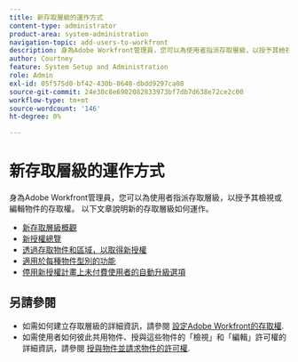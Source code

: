 ```yaml
---
title: 新存取層級的運作方式
content-type: administrator
product-area: system-administration
navigation-topic: add-users-to-workfront
description: 身為Adobe Workfront管理員，您可以為使用者指派存取層級，以授予其檢視或編輯物件的存取權。 以下文章說明新的存取層級如何運作。
author: Courtney
feature: System Setup and Administration
role: Admin
exl-id: 05f575d0-bf42-430b-8648-dbdd9297ca08
source-git-commit: 24e30c8e6902082833973bf7db7d638e72ce2c00
workflow-type: tm+mt
source-wordcount: '146'
ht-degree: 0%

---
```


# 新存取層級的運作方式

身為Adobe Workfront管理員，您可以為使用者指派存取層級，以授予其檢視或編輯物件的存取權。 以下文章說明新的存取層級如何運作。

* [新存取層級概觀](/help/quicksilver/administration-and-setup/add-users/how-access-levels-work/access-level-overview.md)
* [新授權總覽](/help/quicksilver/administration-and-setup/add-users/how-access-levels-work/licenses-overview.md)
* [透過存取物件和區域，以取得新授權](/help/quicksilver/administration-and-setup/add-users/how-access-levels-work/access-to-objects-areas-license-types.md)
* [適用於每種物件型別的功能](/help/quicksilver/administration-and-setup/add-users/how-access-levels-work/functionality-available-for-objects.md)
* [停用新授權計畫上未付費使用者的自動升級選項](/help/quicksilver/administration-and-setup/add-users/how-access-levels-work/disable-auto-upgrade.md)

## 另請參閱

* 如需如何建立存取層級的詳細資訊，請參閱 [設定Adobe Workfront的存取權](../../../administration-and-setup/add-users/configure-and-grant-access/configure-access.md).
* 如需使用者如何彼此共用物件、授與這些物件的「檢視」和「編輯」許可權的詳細資訊，請參閱 [授與物件並請求物件的許可權](../../../workfront-basics/grant-and-request-access-to-objects/grant-and-request-access-to-objects.md).

